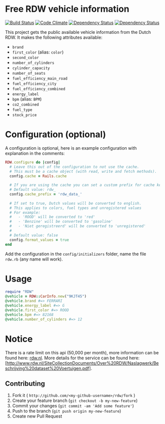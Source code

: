 # Free RDW vehicle information 
[![Build Status](https://travis-ci.org/jankeesvw/rdw.png)](https://travis-ci.org/jankeesvw/rdw) [![Code Climate](https://codeclimate.com/github/jankeesvw/rdw.png)](https://codeclimate.com/github/jankeesvw/rdw) [![Dependency Status](https://gemnasium.com/jankeesvw/rdw.png)](https://gemnasium.com/jankeesvw/rdw) [![Dependency Status](https://gemnasium.com/jankeesvw/rdw.png)](https://gemnasium.com/jankeesvw/rdw)

This project gets the public available vehicle information from the Dutch RDW.
It makes the following attributes available:

* `brand`
* `first_color` (alias: `color`)
* `second_color`
* `number_of_cylinders`
* `cylinder_capacity`
* `number_of_seats`
* `fuel_efficiency_main_road`
* `fuel_efficiency_city`
* `fuel_efficiency_combined`
* `energy_label`
* `bpm` (alias: `BPM`)
* `co2_combined`
* `fuel_type`
* `stock_price`

# Configuration (optional)
A configuration is optional, here is an example configuration with explanation in the comments:
``` ruby
RDW.configure do |config|
  # Leave this out of the configuration to not use the cache.
  # This must be a cache object (with read, write and fetch methods).
  config.cache = Rails.cache
  
  # If you are using the cache you can set a custom prefix for cache keys.
  # Default value: rdw_
  config.cache_prefix = 'rdw_data_'
  
  # If set to true, Dutch values will be converted to english. 
  # This applies to colors, fuel types and unregistered values
  # For example:
  #   - 'ROOD' will be converted to 'red'
  #   - 'Benzine' will be converted to 'gasoline'
  #   - 'Niet geregistreerd' will be converted to 'unregistered'
  #
  # Default value: false
  config.format_values = true
end
```
Add the configuration in the `config/initializers` folder, name the file `rdw.rb` (any name will work).

# Usage
``` ruby
require "RDW"
@vehicle = RDW::CarInfo.new("9KJT45")
@vehicle.brand #=> FERRARI
@vehicle.energy_label #=> G
@vehicle.first_color #=> ROOD
@vehicle.bpm #=> 82168
@vehicle.number_of_cylinders #=> 12
```

# Notice
There is a rate limit on this api (50,000 per month), more information can be found here: [rdw.nl](http://www.rdw.nl/Zakelijk/Paginas/Open-data.aspx).
More details for the service can be found here: [http://www.rdw.nl/SiteCollectionDocuments/Over%20RDW/Naslagwerk/Beschrijving%20dataset%20Voertuigen.pdf].

## Contributing

1. Fork it ( `http://github.com/<my-github-username>/rdw/fork` )
2. Create your feature branch (`git checkout -b my-new-feature`)
3. Commit your changes (`git commit -am 'Add some feature'`)
4. Push to the branch (`git push origin my-new-feature`)
5. Create new Pull Request
